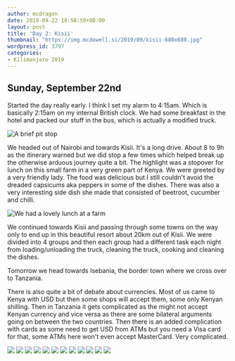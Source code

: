 ```yaml
---
author: mcdragon
date: 2019-09-22 18:58:59+00:00
layout: post
title: 'Day 2: Kisii'
thumbnail: "https://img.mcdowell.si/2019/09/kisii-680x680.jpg"
wordpress_id: 3797
categories:
- Kilimanjaro 2019
---
```


## Sunday, September 22nd

Started the day really early. I think I set my alarm to 4:15am. Which is basically 2:15am on my internal British clock. We had some breakfast in the hotel and packed our stuff in the bus, which is actually a modified truck.

![A brief pit stop](https://img.mcdowell.si/2019/09/IMG_20190922_155405.jpg)

We headed out of Nairobi and towards Kisii. It's a long drive. About 8 to 9h as the itinerary warned but we did stop a few times which helped break up the otherwise arduous journey quite a bit. The highlight was a stopover for lunch on this small farm in a very green part of Kenya. We were greeted by a very friendly lady. The food was delicious but I still couldn't avoid the dreaded capsicums aka peppers in some of the dishes. There was also a very interesting side dish she made that consisted of beetroot, cucumber and chilli. 

![We had a lovely lunch at a farm](https://img.mcdowell.si/2019/09/IMG_20190922_134210.jpg)

We continued towards Kisii and passing through some towns on the way only to end up in this beautiful resort about 20km out of Kisii. We were divided into 4 groups and then each group had a different task each night from loading/unloading the truck, cleaning the truck, cooking and cleaning the dishes. 

Tomorrow we head towards Isebania, the border town where we cross over to Tanzania. 

There is also quite a bit of debate about currencies. Most of us came to Kenya with USD but then some shops will accept them, some only Kenyan shilling. Then in Tanzania it gets complicated as the might not accept Kenyan currency and vice versa as there are some bilateral arguments going on between the two countries. Then there is an added complication with cards as some need to get USD from ATMs but you need a Visa card for that, some ATMs here won't even accept MasterCard. Very complicated.

![](https://img.mcdowell.si/2019/10/2019-09-22-09.45.52.resized.jpg)
![](https://img.mcdowell.si/2019/10/2019-09-22-13.24.34.resized.jpg)
![](https://img.mcdowell.si/2019/10/2019-09-22-13.42.10.resized.jpg)
![](https://img.mcdowell.si/2019/10/2019-09-22-15.54.05.resized.jpg)
![](https://img.mcdowell.si/2019/10/2019-09-22-15.54.20.resized.jpg)
![](https://img.mcdowell.si/2019/10/2019-09-22-16.36.05.resized.jpg)
![](https://img.mcdowell.si/2019/10/2019-09-22-17.51.00.resized.jpg)
![](https://img.mcdowell.si/2019/10/IMG_2970.resized.jpg)
![](https://img.mcdowell.si/2019/10/IMG_2971.resized.jpg)
![](https://img.mcdowell.si/2019/10/IMG_2972.resized.jpg)
![](https://img.mcdowell.si/2019/10/IMG_2974.resized.jpg)
![](https://img.mcdowell.si/2019/10/IMG_2976.resized.jpg)
